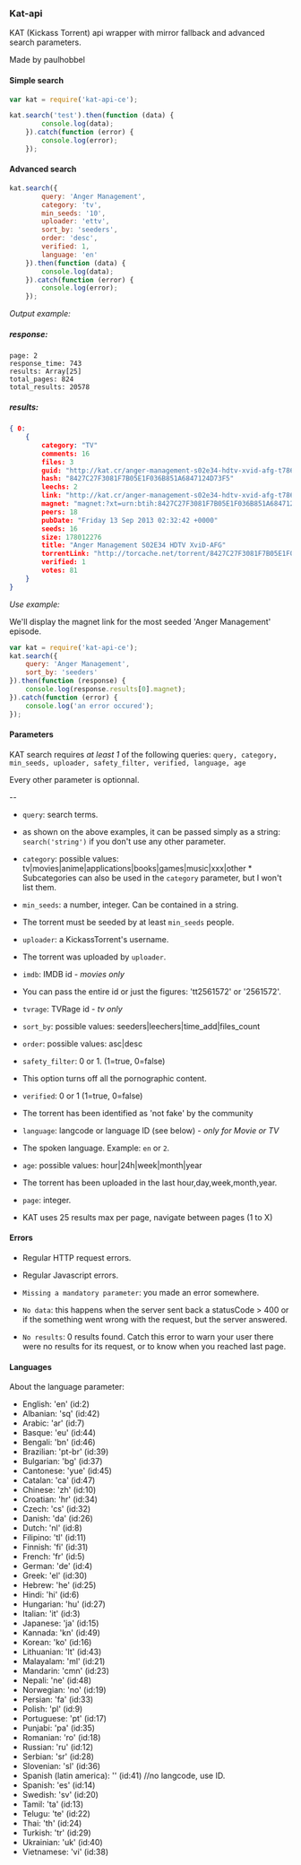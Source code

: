 ### Kat-api

KAT (Kickass Torrent) api wrapper with mirror fallback and advanced search parameters.

Made by paulhobbel

#### Simple search

```js
var kat = require('kat-api-ce');

kat.search('test').then(function (data) {
        console.log(data);
    }).catch(function (error) {
        console.log(error);
    });
```

#### Advanced search

```js
kat.search({
        query: 'Anger Management',
        category: 'tv',
        min_seeds: '10',
        uploader: 'ettv',
        sort_by: 'seeders',
        order: 'desc',
        verified: 1,
        language: 'en'
    }).then(function (data) {
        console.log(data);
    }).catch(function (error) {
        console.log(error);
    });
```

*Output example:*

##### response:
```
page: 2
response_time: 743
results: Array[25]
total_pages: 824
total_results: 20578
```


##### results:
```json
{ 0:
    {
        category: "TV"
        comments: 16
        files: 3
        guid: "http://kat.cr/anger-management-s02e34-hdtv-xvid-afg-t7861470.html"
        hash: "8427C27F3081F7B05E1F036B851A6847124D73F5"
        leechs: 2
        link: "http://kat.cr/anger-management-s02e34-hdtv-xvid-afg-t7861470.html"
        magnet: "magnet:?xt=urn:btih:8427C27F3081F7B05E1F036B851A6847124D73F5&dn=anger+management+s02e34+hdtv+xvid+afg&tr=udp%3A%2F%2Ftracker.publicbt.com%2Fannounce&tr=udp%3A%2F%2Fopen.demonii.com%3A1337"
        peers: 18
        pubDate: "Friday 13 Sep 2013 02:32:42 +0000"
        seeds: 16
        size: 178012276
        title: "Anger Management S02E34 HDTV XviD-AFG"
        torrentLink: "http://torcache.net/torrent/8427C27F3081F7B05E1F036B851A6847124D73F5.torrent?title=[kat.cr]anger.management.s02e34.hdtv.xvid.afg"
        verified: 1
        votes: 81
    }
}
```

*Use example:*

We'll display the magnet link for the most seeded 'Anger Management' episode.

```js
var kat = require('kat-api-ce');
kat.search({
    query: 'Anger Management',
    sort_by: 'seeders'
}).then(function (response) {
    console.log(response.results[0].magnet);
}).catch(function (error) {
    console.log('an error occured');
});
```

#### Parameters

KAT search requires *at least 1* of the following queries: `query, category, min_seeds, uploader, safety_filter, verified, language, age`

Every other parameter is optionnal.

--

- `query`: search terms.
 * as shown on the above examples, it can be passed simply as a string: `search('string')` if you don't use any other parameter.

- `category`: possible values: tv|movies|anime|applications|books|games|music|xxx|other   * Subcategories can also be used in the `category` parameter, but I won't list them.

- `min_seeds`: a number, integer. Can be contained in a string.
 * The torrent must be seeded by at least `min_seeds` people.

- `uploader`: a KickassTorrent's username.
 * The torrent was uploaded by `uploader`.


- `imdb`: IMDB id - *movies only*
 * You can pass the entire id or just the figures: 'tt2561572' or '2561572'.

- `tvrage`: TVRage id - *tv only*

- `sort_by`: possible values: seeders|leechers|time_add|files_count

- `order`: possible values: asc|desc
 
- `safety_filter`: 0 or 1. (1=true, 0=false)
 * This option turns off all the pornographic content.

- `verified`: 0 or 1 (1=true, 0=false)
 * The torrent has been identified as 'not fake' by the community

- `language`: langcode or language ID (see below) - *only for Movie or TV*
 * The spoken language. Example: `en` or `2`.

- `age`: possible values: hour|24h|week|month|year
 * The torrent has been uploaded in the last hour,day,week,month,year.

- `page`: integer.
 * KAT uses 25 results max per page, navigate between pages (1 to X)


#### Errors
- Regular HTTP request errors.

- Regular Javascript errors.

- `Missing a mandatory parameter`: you made an error somewhere.

- `No data`: this happens when the server sent back a statusCode > 400 or if the something went wrong with the request, but the server answered.

- `No results`: 0 results found. Catch this error to warn your user there were no results for its request, or to know when you reached last page.


#### Languages

About the language parameter:

- English: 'en' (id:2)
- Albanian: 'sq' (id:42)
- Arabic: 'ar' (id:7)
- Basque: 'eu' (id:44)
- Bengali: 'bn' (id:46)
- Brazilian: 'pt-br' (id:39)
- Bulgarian: 'bg' (id:37)
- Cantonese: 'yue' (id:45)
- Catalan: 'ca' (id:47)
- Chinese: 'zh' (id:10)
- Croatian: 'hr' (id:34)
- Czech: 'cs' (id:32)
- Danish: 'da' (id:26)
- Dutch: 'nl' (id:8)
- Filipino: 'tl' (id:11)
- Finnish: 'fi' (id:31)
- French: 'fr' (id:5)
- German: 'de' (id:4)
- Greek: 'el' (id:30)
- Hebrew: 'he' (id:25)
- Hindi: 'hi' (id:6)
- Hungarian: 'hu' (id:27)
- Italian: 'it' (id:3)
- Japanese: 'ja' (id:15)
- Kannada: 'kn' (id:49)
- Korean: 'ko' (id:16)
- Lithuanian: 'lt' (id:43)
- Malayalam: 'ml' (id:21)
- Mandarin: 'cmn' (id:23)
- Nepali: 'ne' (id:48)
- Norwegian: 'no' (id:19)
- Persian: 'fa' (id:33)
- Polish: 'pl' (id:9)
- Portuguese: 'pt' (id:17)
- Punjabi: 'pa' (id:35)
- Romanian: 'ro' (id:18)
- Russian: 'ru' (id:12)
- Serbian: 'sr' (id:28)
- Slovenian: 'sl' (id:36)
- Spanish (latin america): '' (id:41) //no langcode, use ID.
- Spanish: 'es' (id:14)
- Swedish: 'sv' (id:20)
- Tamil: 'ta' (id:13)
- Telugu: 'te' (id:22)
- Thai: 'th' (id:24)
- Turkish: 'tr' (id:29)
- Ukrainian: 'uk' (id:40)
- Vietnamese: 'vi' (id:38)
